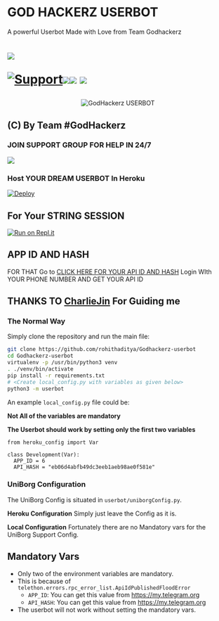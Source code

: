 # GOD HACKERZ USERBOT 
   A powerful Userbot Made with Love from Team Godhackerz
   
   
   # <p align="left"><a href="https://github.com/rohithaditya/Godhackerz-userbot"><img src="https://github-readme-stats.vercel.app/api/pin?username=xditya&show_icons=true&theme=dark&hide_border=true&repo=Godhackerz-userbot"></a></p><p align="centre"><a href="https://t.me/Godhackerzuserbot"> <img src="https://img.shields.io/badge/telegram-Support_Group-blue?style=social&logo=telegram" alt="Support" /></a><a href="https://github.com/rohithaditya/Godhackerz-userbot/stargazers"><img src="https://img.shields.io/github/rohithaditya/Godhackerz-userbot/stars/?style=social"></a><a href="https://github.com/rohithaditya/Godhackerz-userbot/fork"><img src="https://img.shields.io/github/forks/rohithaditya/Godhackerz-userbot/?label=Fork&logoColor=blue&style=social"></a>	<a href="https://github.com/rohithaditya/Godhackerz-userbot/"><img src="https://img.shields.io/github/last-commit/rohithaditya/Godhackerz-userbot/?style=flat-square"></a></p>

 
<p align="center">
<img src="https://telegra.ph/file/cffc1ef157c0a8b692924.jpg" alt="GodHackerz USERBOT">


## (C) By Team #GodHackerz

### JOIN SUPPORT GROUP FOR HELP IN 24/7 
<a href="https://t.me/Godhackerzuserbot"><img src="https://img.shields.io/badge/Join-Telegram%20Group-blue.svg?logo=telegram"></a>


### Host YOUR DREAM USERBOT  In Heroku
  [![Deploy](https://www.herokucdn.com/deploy/button.svg)](https://dashboard.heroku.com/new?template=https://github.com/celovek123/Godhackerz-userbot/tree/main)

## For Your STRING SESSION 
[![Run on Repl.it](https://repl.it/badge/github/rohithaditya/Godhackerz-userbot)](https://GodHackerz-Userbot.rohithaditya.repl.run)

## APP ID AND HASH 
FOR THAT Go to [CLICK HERE FOR YOUR API ID AND HASH](https://my.telegram.org) Login WIth YOUR PHONE NUMBER AND GET YOUR API ID 

## THANKS TO [CharlieJin](https://t.me/Charlie_jin) For Guiding me 


### The Normal Way

Simply clone the repository and run the main file:
```sh
git clone https://github.com/rohithaditya/Godhackerz-userbot
cd Godhackerz-userbot
virtualenv -p /usr/bin/python3 venv
. ./venv/bin/activate
pip install -r requirements.txt
# <Create local_config.py with variables as given below>
python3 -m userbot
```

An example `local_config.py` file could be:

**Not All of the variables are mandatory**

__The Userbot should work by setting only the first two variables__

```python3
from heroku_config import Var

class Development(Var):
  APP_ID = 6
  API_HASH = "eb06d4abfb49dc3eeb1aeb98ae0f581e"
```


### UniBorg Configuration


The UniBorg Config is situated in `userbot/uniborgConfig.py`.

**Heroku Configuration**
Simply just leave the Config as it is.

**Local Configuration**
Fortunately there are no Mandatory vars for the UniBorg Support Config.

## Mandatory Vars

- Only two of the environment variables are mandatory.
- This is because of `telethon.errors.rpc_error_list.ApiIdPublishedFloodError`
    - `APP_ID`:   You can get this value from https://my.telegram.org
    - `API_HASH`:   You can get this value from https://my.telegram.org
- The userbot will not work without setting the mandatory vars.
